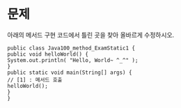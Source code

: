# 문제

아래의 메서드 구현 코드에서 틀린 곳을 찾아 올바르게 수정하시오.

    public class Java100_method_ExamStatic1 {
    public void helloWorld() {
    System.out.println( "Hello, World~ ^_^" );
    }
    public static void main(String[] args) {
    // [1] : 메서드 호출
    helloWorld();
    }
    }
